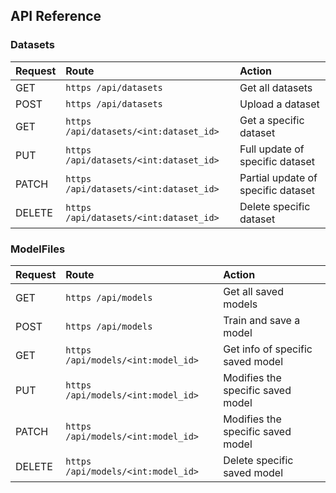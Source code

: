 
## API Reference

### Datasets

| Request   | Route                                         | Action                    			|
| :-------- | :-------                                      | :--------------------     			|			
| GET       | ```https /api/datasets```                     | Get all datasets          			|
| POST      | ```https /api/datasets```                     | Upload a dataset          			|
| GET       | ```https /api/datasets/<int:dataset_id>```    | Get a specific dataset				| 
| PUT       | ```https /api/datasets/<int:dataset_id>```    | Full update of specific dataset      	| 
| PATCH     | ```https /api/datasets/<int:dataset_id>```    | Partial update of specific dataset    | 
| DELETE    | ```https /api/datasets/<int:dataset_id>```    | Delete specific dataset      			| 

### ModelFiles

| Request   | Route                                     | Action                    			|
| :-------- | :-------                                  | :--------------------     			|			
| GET       | ```https /api/models```                   | Get all saved models          		|
| POST      | ```https /api/models```                   | Train and save a model          		|
| GET       | ```https /api/models/<int:model_id>```    | Get info of specific saved model		| 
| PUT       | ```https /api/models/<int:model_id>```    | Modifies the specific saved model		| 
| PATCH     | ```https /api/models/<int:model_id>```    | Modifies the specific saved model		| 
| DELETE    | ```https /api/models/<int:model_id>```    | Delete specific saved model			| 

